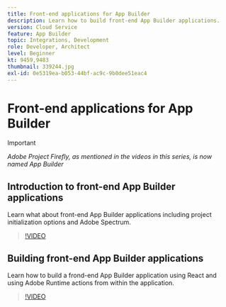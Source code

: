 ```yaml
---
title: Front-end applications for App Builder
description: Learn how to build front-end App Builder applications.
version: Cloud Service
feature: App Builder
topic: Integrations, Development
role: Developer, Architect
level: Beginner
kt: 9459,9483
thumbnail: 339244.jpg
exl-id: 0e5319ea-b053-44bf-ac9c-9b0dee51eac4
---
```

# Front-end applications for App Builder

>[!IMPORTANT]
>
> _Adobe Project Firefly, as mentioned in the videos in this series, is now named App Builder_

## Introduction to front-end App Builder applications

Learn what about front-end App Builder applications including project initialization options and Adobe Spectrum.

>[!VIDEO](https://video.tv.adobe.com/v/339247/?quality=12&learn=on)

## Building front-end App Builder applications

Learn how to build a frond-end App Builder application using React and using Adobe Runtime actions from within the application.

>[!VIDEO](https://video.tv.adobe.com/v/339248/?quality=12&learn=on)
